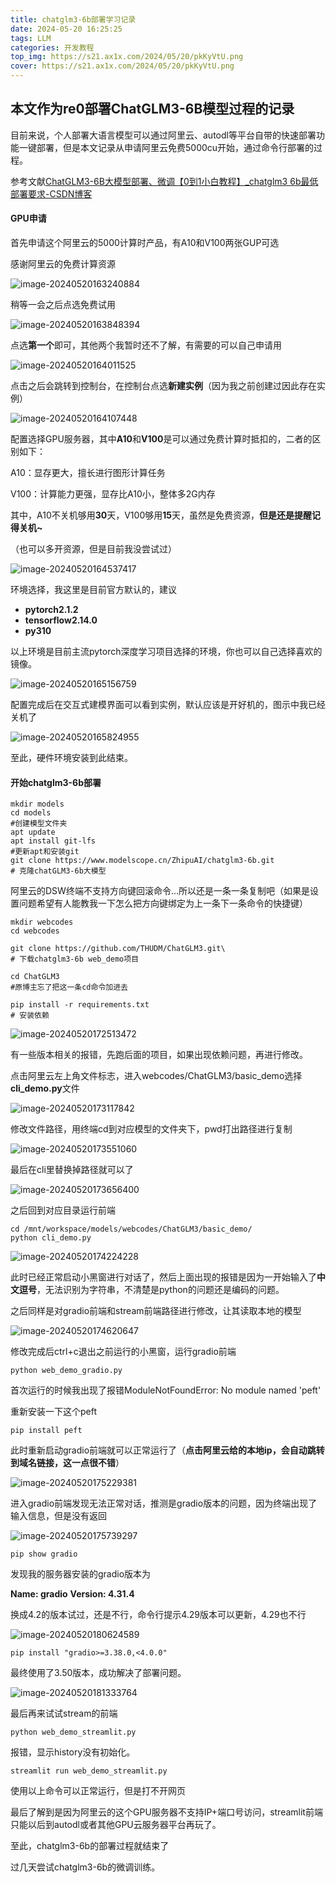 ```yaml
---
title: chatglm3-6b部署学习记录
date: 2024-05-20 16:25:25
tags: LLM 
categories: 开发教程
top_img: https://s21.ax1x.com/2024/05/20/pkKyVtU.png
cover: https://s21.ax1x.com/2024/05/20/pkKyVtU.png
---
```


## 本文作为re0部署ChatGLM3-6B模型过程的记录

目前来说，个人部署大语言模型可以通过阿里云、autodl等平台自带的快速部署功能一键部署，但是本文记录从申请阿里云免费5000cu开始，通过命令行部署的过程。

参考文献[ChatGLM3-6B大模型部署、微调【0到1小白教程】_chatglm3 6b最低部署要求-CSDN博客](https://blog.csdn.net/weixin_44480960/article/details/137092717?csdn_share_tail={"type"%3A"blog"%2C"rType"%3A"article"%2C"rId"%3A"137092717"%2C"source"%3A"weixin_44480960"}&fromshare=blogdetail)

#### GPU申请

首先申请这个阿里云的5000计算时产品，有A10和V100两张GUP可选

感谢阿里云的免费计算资源

![image-20240520163240884](https://jsdelivr.codeqihan.com/gh/Aaaou/Blog-hexo/source/_posts/imgs/imgimage-20240520163240884.png)

稍等一会之后点选免费试用

![image-20240520163848394](https://jsdelivr.codeqihan.com/gh/Aaaou/Blog-hexo/source/_posts/imgs/imgimage-20240520163848394.png)

点选**第一个**即可，其他两个我暂时还不了解，有需要的可以自己申请用

![image-20240520164011525](https://jsdelivr.codeqihan.com/gh/Aaaou/Blog-hexo/source/_posts/imgs/imgimage-20240520164011525.png)

点击之后会跳转到控制台，在控制台点选**新建实例**（因为我之前创建过因此存在实例）

![image-20240520164107448](https://jsdelivr.codeqihan.com/gh/Aaaou/Blog-hexo/source/_posts/imgs/imgimage-20240520164107448.png)

配置选择GPU服务器，其中**A10**和**V100**是可以通过免费计算时抵扣的，二者的区别如下：

A10：显存更大，擅长进行图形计算任务

V100：计算能力更强，显存比A10小，整体多2G内存

其中，A10不关机够用**30**天，V100够用**15**天，虽然是免费资源，**但是还是提醒记得关机~**

（也可以多开资源，但是目前我没尝试过）

![image-20240520164537417](https://jsdelivr.codeqihan.com/gh/Aaaou/Blog-hexo/source/_posts/imgs/imgimage-20240520164537417.png)

环境选择，我这里是目前官方默认的，建议

- **pytorch2.1.2**
- **tensorflow2.14.0**
- **py310**

以上环境是目前主流pytorch深度学习项目选择的环境，你也可以自己选择喜欢的镜像。

![image-20240520165156759](https://jsdelivr.codeqihan.com/gh/Aaaou/Blog-hexo/source/_posts/imgs/imgimage-20240520165156759.png)

配置完成后在交互式建模界面可以看到实例，默认应该是开好机的，图示中我已经关机了

![image-20240520165824955](https://jsdelivr.codeqihan.com/gh/Aaaou/Blog-hexo/source/_posts/imgs/imgimage-20240520165824955.png)

至此，硬件环境安装到此结束。



#### 开始chatglm3-6b部署

```shell
mkdir models
cd models
#创建模型文件夹
apt update
apt install git-lfs
#更新apt和安装git
git clone https://www.modelscope.cn/ZhipuAI/chatglm3-6b.git
# 克隆chatGLM3-6b大模型

```

阿里云的DSW终端不支持方向键回滚命令...所以还是一条一条复制吧（如果是设置问题希望有人能教我一下怎么把方向键绑定为上一条下一条命令的快捷键）

```shell
mkdir webcodes
cd webcodes
 
git clone https://github.com/THUDM/ChatGLM3.git\
# 下载chatglm3-6b web_demo项目

cd ChatGLM3
#原博主忘了把这一条cd命令加进去

pip install -r requirements.txt
# 安装依赖
```

![image-20240520172513472](https://jsdelivr.codeqihan.com/gh/Aaaou/Blog-hexo/source/_posts/imgs/imgimage-20240520172513472.png)

有一些版本相关的报错，先跑后面的项目，如果出现依赖问题，再进行修改。

点击阿里云左上角文件标志，进入webcodes/ChatGLM3/basic_demo选择**cli_demo.py**文件

![image-20240520173117842](https://jsdelivr.codeqihan.com/gh/Aaaou/Blog-hexo/source/_posts/imgs/imgimage-20240520173117842.png)

修改文件路径，用终端cd到对应模型的文件夹下，pwd打出路径进行复制

![image-20240520173551060](https://jsdelivr.codeqihan.com/gh/Aaaou/Blog-hexo/source/_posts/imgs/imgimage-20240520173551060.png)

最后在cli里替换掉路径就可以了

![image-20240520173656400](https://jsdelivr.codeqihan.com/gh/Aaaou/Blog-hexo/source/_posts/imgs/imgimage-20240520173656400.png)

之后回到对应目录运行前端

```shell
cd /mnt/workspace/models/webcodes/ChatGLM3/basic_demo/
python cli_demo.py
```

![image-20240520174224228](https://jsdelivr.codeqihan.com/gh/Aaaou/Blog-hexo/source/_posts/imgs/imgimage-20240520174224228.png)

此时已经正常启动小黑窗进行对话了，然后上面出现的报错是因为一开始输入了**中文逗号**，无法识别为字符串，不清楚是python的问题还是编码的问题。

之后同样是对gradio前端和stream前端路径进行修改，让其读取本地的模型

![image-20240520174620647](https://jsdelivr.codeqihan.com/gh/Aaaou/Blog-hexo/source/_posts/imgs/imgimage-20240520174620647.png)

修改完成后ctrl+c退出之前运行的小黑窗，运行gradio前端

```shell
python web_demo_gradio.py
```

首次运行的时候我出现了报错ModuleNotFoundError: No module named 'peft'

重新安装一下这个peft

```shell
pip install peft
```

此时重新启动gradio前端就可以正常运行了（**点击阿里云给的本地ip，会自动跳转到域名链接，这一点很不错**）

![image-20240520175229381](https://jsdelivr.codeqihan.com/gh/Aaaou/Blog-hexo/source/_posts/imgs/imgimage-20240520175229381.png)

进入gradio前端发现无法正常对话，推测是gradio版本的问题，因为终端出现了输入信息，但是没有返回

![image-20240520175739297](https://jsdelivr.codeqihan.com/gh/Aaaou/Blog-hexo/source/_posts/imgs/imgimage-20240520175739297.png)

```shell
pip show gradio
```

发现我的服务器安装的gradio版本为

**Name: gradio**
**Version: 4.31.4**

换成4.2的版本试过，还是不行，命令行提示4.29版本可以更新，4.29也不行

![image-20240520180624589](https://jsdelivr.codeqihan.com/gh/Aaaou/Blog-hexo/source/_posts/imgs/imgimage-20240520180624589.png)

```shell
pip install "gradio>=3.38.0,<4.0.0"
```

最终使用了3.50版本，成功解决了部署问题。

![image-20240520181333764](https://jsdelivr.codeqihan.com/gh/Aaaou/Blog-hexo/source/_posts/imgs/imgimage-20240520181333764.png)



最后再来试试stream的前端

```shell
python web_demo_streamlit.py
```

报错，显示history没有初始化。

```shell
streamlit run web_demo_streamlit.py
```

使用以上命令可以正常运行，但是打不开网页

最后了解到是因为阿里云的这个GPU服务器不支持IP+端口号访问，streamlit前端只能以后到autodl或者其他GPU云服务器平台再玩了。

至此，chatglm3-6b的部署过程就结束了

过几天尝试chatglm3-6b的微调训练。
